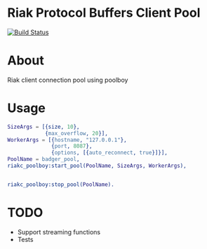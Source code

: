# Riak Protocol Buffers Client Pool

[![Build Status][travis_ci_image]][travis_ci]

About
=========

Riak client connection pool using poolboy

Usage
=========

```erlang
SizeArgs = [{size, 10},
            {max_overflow, 20}],
WorkerArgs = [{hostname, "127.0.0.1"},
              {port, 8087},
              {options, [{auto_reconnect, true}]}],
PoolName = badger_pool,
riakc_poolboy:start_pool(PoolName, SizeArgs, WorkerArgs),


riakc_poolboy:stop_pool(PoolName).
```

TODO
=========

* Support streaming functions
* Tests

[travis_ci]: https://travis-ci.org/puzza007/riakc_poolboy
[travis_ci_image]: https://travis-ci.org/puzza007/riakc_poolboy.png
